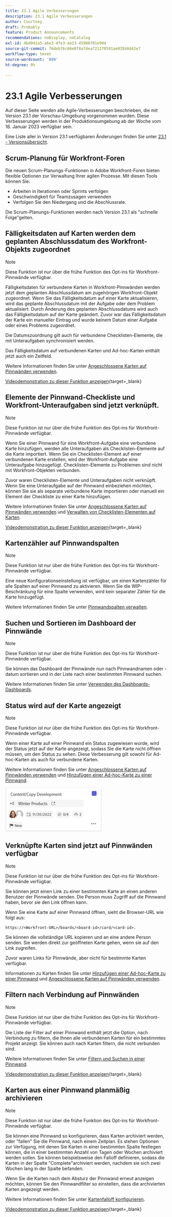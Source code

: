 ```yaml
---
title: 23.1 Agile Verbesserungen
description: 23.1 Agile Verbesserungen
author: Courtney
draft: Probably
feature: Product Announcements
recommendations: noDisplay, noCatalog
exl-id: 4bd041a5-a6e3-4fe3-ae23-45980701e904
source-git-commit: 76deb76c66e8f8a7dea721378591ae035b8d42e7
workflow-type: tm+mt
source-wordcount: '889'
ht-degree: 0%

---
```


# 23.1 Agile Verbesserungen

Auf dieser Seite werden alle Agile-Verbesserungen beschrieben, die mit Version 23.1 der Vorschau-Umgebung vorgenommen wurden. Diese Verbesserungen werden in der Produktionsumgebung ab der Woche vom 16. Januar 2023 verfügbar sein.

Eine Liste aller in Version 23.1 verfügbaren Änderungen finden Sie unter [23.1 - Versionsübersicht](/help/quicksilver/product-announcements/product-releases/23.1-release-activity/23-1-release-overview.md).

## Scrum-Planung für Workfront-Foren

Die neuen Scrum-Planungs-Funktionen in Adobe Workfront-Foren bieten flexible Optionen zur Verwaltung Ihrer agilen Prozesse. Mit diesen Tools können Sie:

* Arbeiten in Iterationen oder Sprints verfolgen
* Geschwindigkeit für Teamzusagen verwenden
* Verfolgen Sie den Niedergang und die Abschlussrate.

Die Scrum-Planungs-Funktionen werden nach Version 23.1 als &quot;schnelle Folge&quot;gelten.

## Fälligkeitsdaten auf Karten werden dem geplanten Abschlussdatum des Workfront-Objekts zugeordnet

>[!NOTE]
>
>Diese Funktion ist nur über die frühe Funktion des Opt-ins für Workfront-Pinnwände verfügbar.

Fälligkeitsdaten für verbundene Karten in Workfront-Pinnwänden werden jetzt dem geplanten Abschlussdatum am zugehörigen Workfront-Objekt zugeordnet. Wenn Sie das Fälligkeitsdatum auf einer Karte aktualisieren, wird das geplante Abschlussdatum mit der Aufgabe oder dem Problem aktualisiert. Durch Änderung des geplanten Abschlussdatums wird auch das Fälligkeitsdatum auf der Karte geändert. Zuvor war das Fälligkeitsdatum der Karte ein manueller Eintrag und wurde keinem Datum einer Aufgabe oder eines Problems zugeordnet.

Die Datumszuordnung gilt auch für verbundene Checklisten-Elemente, die mit Unteraufgaben synchronisiert werden.

Das Fälligkeitsdatum auf verbundenen Karten und Ad-hoc-Karten enthält jetzt auch ein Zeitfeld.

Weitere Informationen finden Sie unter [Angeschlossene Karten auf Pinnwänden verwenden](/help/quicksilver/agile/get-started-with-boards/connected-cards.md).

[Videodemonstration zu dieser Funktion anzeigen](https://video.tv.adobe.com/v/3411952/){target=_blank}

## Elemente der Pinnwand-Checkliste und Workfront-Unteraufgaben sind jetzt verknüpft.

>[!NOTE]
>
>Diese Funktion ist nur über die frühe Funktion des Opt-ins für Workfront-Pinnwände verfügbar.

Wenn Sie einer Pinnwand für eine Workfront-Aufgabe eine verbundene Karte hinzufügen, werden alle Unteraufgaben als Checklisten-Elemente auf die Karte importiert. Wenn Sie ein Checklisten-Element auf einer verbundenen Karte erstellen, wird der Workfront-Aufgabe eine Unteraufgabe hinzugefügt. Checklisten-Elemente zu Problemen sind nicht mit Workfront-Objekten verbunden.

Zuvor waren Checklisten-Elemente und Unteraufgaben nicht verknüpft. Wenn Sie eine Unteraufgabe auf der Pinnwand einbeziehen möchten, können Sie sie als separate verbundene Karte importieren oder manuell ein Element der Checkliste zu einer Karte hinzufügen.

Weitere Informationen finden Sie unter [Angeschlossene Karten auf Pinnwänden verwenden](/help/quicksilver/agile/get-started-with-boards/connected-cards.md) und [Verwalten von Checklisten-Elementen auf Karten](/help/quicksilver/agile/get-started-with-boards/manage-checklist-items.md).

[Videodemonstration zu dieser Funktion anzeigen](https://video.tv.adobe.com/v/3411951/){target=_blank}

## Kartenzähler auf Pinnwandspalten

>[!NOTE]
>
>Diese Funktion ist nur über die frühe Funktion des Opt-ins für Workfront-Pinnwände verfügbar.

Eine neue Konfigurationseinstellung ist verfügbar, um einen Kartenzähler für alle Spalten auf einer Pinnwand zu aktivieren. Wenn Sie die WIP-Beschränkung für eine Spalte verwenden, wird kein separater Zähler für die Karte hinzugefügt.

Weitere Informationen finden Sie unter [Pinnwandspalten verwalten](/help/quicksilver/agile/get-started-with-boards/manage-board-columns.md).

## Suchen und Sortieren im Dashboard der Pinnwände

>[!NOTE]
>
>Diese Funktion ist nur über die frühe Funktion des Opt-ins für Workfront-Pinnwände verfügbar.

Sie können das Dashboard der Pinnwände nun nach Pinnwandnamen oder -datum sortieren und in der Liste nach einer bestimmten Pinnwand suchen.

Weitere Informationen finden Sie unter [Verwenden des Dashboards-Dashboards](/help/quicksilver/agile/get-started-with-boards/use-boards-page.md).

## Status wird auf der Karte angezeigt

>[!NOTE]
>
>Diese Funktion ist nur über die frühe Funktion des Opt-ins für Workfront-Pinnwände verfügbar.

Wenn einer Karte auf einer Pinnwand ein Status zugewiesen wurde, wird der Status jetzt auf der Karte angezeigt, sodass Sie die Karte nicht öffnen müssen, um den Status zu sehen. Diese Verbesserung gilt sowohl für Ad-hoc-Karten als auch für verbundene Karten.

Weitere Informationen finden Sie unter [Angeschlossene Karten auf Pinnwänden verwenden](/help/quicksilver/agile/get-started-with-boards/connected-cards.md) und [Hinzufügen einer Ad-hoc-Karte zu einer Pinnwand](/help/quicksilver/agile/get-started-with-boards/add-card-to-board.md).

![Status auf Karte](/help/quicksilver/product-announcements/product-releases/assets/boards-connected-card-details-110922.png)

## Verknüpfte Karten sind jetzt auf Pinnwänden verfügbar

>[!NOTE]
>
>Diese Funktion ist nur über die frühe Funktion des Opt-ins für Workfront-Pinnwände verfügbar.

Sie können jetzt einen Link zu einer bestimmten Karte an einen anderen Benutzer der Pinnwände senden. Die Person muss Zugriff auf die Pinnwand haben, bevor sie den Link öffnen kann.

Wenn Sie eine Karte auf einer Pinnwand öffnen, sieht die Browser-URL wie folgt aus:

```
https://<Workfront-URL>/boards/<board-id>/card/<card-id>. 
```

Sie können die vollständige URL kopieren und an eine andere Person senden. Sie werden direkt zur geöffneten Karte gehen, wenn sie auf den Link zugreifen.

Zuvor waren Links für Pinnwände, aber nicht für bestimmte Karten verfügbar.

Informationen zu Karten finden Sie unter [Hinzufügen einer Ad-hoc-Karte zu einer Pinnwand](/help/quicksilver/agile/get-started-with-boards/add-card-to-board.md) und [Angeschlossene Karten auf Pinnwänden verwenden](/help/quicksilver/agile/get-started-with-boards/connected-cards.md).

## Filtern nach Verbindung auf Pinnwänden

>[!NOTE]
>
>Diese Funktion ist nur über die frühe Funktion des Opt-ins für Workfront-Pinnwände verfügbar.

Die Liste der Filter auf einer Pinnwand enthält jetzt die Option, nach Verbindung zu filtern, die Ihnen alle verbundenen Karten für ein bestimmtes Projekt anzeigt. Sie können auch nach Karten filtern, die nicht verbunden sind.

Weitere Informationen finden Sie unter [Filtern und Suchen in einer Pinnwand](/help/quicksilver/agile/get-started-with-boards/filter-search-in-board.md).

[Videodemonstration zu dieser Funktion anzeigen](https://video.tv.adobe.com/v/3412381/){target=_blank}

## Karten aus einer Pinnwand planmäßig archivieren

>[!NOTE]
>
>Diese Funktion ist nur über die frühe Funktion des Opt-ins für Workfront-Pinnwände verfügbar.

Sie können eine Pinnwand so konfigurieren, dass Karten archiviert werden, oder &quot;fallen&quot; Sie die Pinnwand, nach einem Zeitplan. Es stehen Optionen zur Verfügung, mit denen Sie Karten in einer bestimmten Spalte festlegen können, die in einer bestimmten Anzahl von Tagen oder Wochen archiviert werden sollen. Sie können beispielsweise den Falloff definieren, sodass die Karten in der Spalte &quot;Complete&quot;archiviert werden, nachdem sie sich zwei Wochen lang in der Spalte befanden.

Wenn Sie die Karten nach dem Absturz der Pinnwand erneut anzeigen möchten, können Sie den Pinnwandfilter so einstellen, dass die archivierten Karten angezeigt werden.

Weitere Informationen finden Sie unter [Kartenfalloff konfigurieren](/help/quicksilver/agile/use-boards-agile-planning-tools/configure-card-falloff.md).

[Videodemonstration zu dieser Funktion anzeigen](https://video.tv.adobe.com/v/3412323/){target=_blank}
